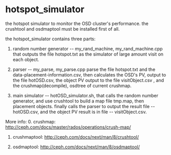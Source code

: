 hotspot_simulator
=================

the hotspot simulator to monitor the OSD cluster's performance.
the crushtool and osdmaptool must be installed first of all.

the hotspot_simulator contains three parts:

1. random number generator -- my_rand_machine, my_rand_machine.cpp 
   that outputs the file hotspot.txt as the simulator of large amount visit on each object.

2. parser -- my_parse, my_parse.cpp
   parse the file hotspot.txt and the data-placement-information.csv, then calculates the OSD's PV, 
   output to the file hotOSD.csv, the object PV output to the file visitObject.csv , 
   and the crushmap(decompile), osdtree of current crushmap.

3. main simulator -- hotOSD_simulator.sh,
   that calls the random number generator, and use crushtool to build a map file tmp.map, then placement objects.
   finally calls the parser to output the result file -- hotOSD.csv, and the object PV result is in file -- visitObject.csv.


More info:
0. crushmap: http://ceph.com/docs/master/rados/operations/crush-map/

1. crushmaptool: http://ceph.com/docs/next/man/8/crushtool/

2. osdmaptool: http://ceph.com/docs/next/man/8/osdmaptool/
